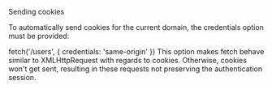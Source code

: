 Sending cookies

To automatically send cookies for the current domain, the credentials option must be provided:

fetch('/users', {
  credentials: 'same-origin'
})
This option makes fetch behave similar to XMLHttpRequest with regards to cookies. Otherwise, cookies won't get sent, resulting in these requests not preserving the authentication session.